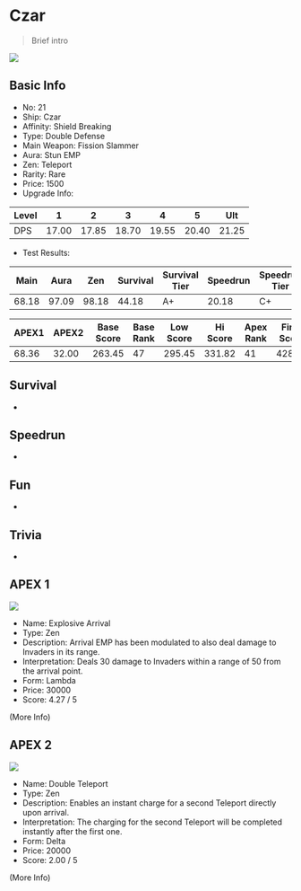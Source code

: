# Czar

> Brief intro

<img src="/ships/ship_21.png" style={{zoom:1}}/>

## Basic Info

- No: 21
- Ship: Czar
- Affinity: Shield Breaking
- Type: Double Defense
- Main Weapon: Fission Slammer
- Aura: Stun EMP
- Zen: Teleport
- Rarity: Rare
- Price: 1500
- Upgrade Info: 

| Level | 1 | 2 | 3 | 4 | 5 | Ult |
|--|--|--|--|--|--|--|
| DPS | 17.00 | 17.85 | 18.70 | 19.55 | 20.40 | 21.25 |

- Test Results: 

| Main | Aura | Zen | Survival | Survival Tier | Speedrun | Speedrun Tier | Fun | Fun Tier |
|--|--|--|--|--|--|--|--|--|
| 68.18 | 97.09 | 98.18 | 44.18 | A+ | 20.18 | C+ | 32.18 | B |

| APEX1 | APEX2 | Base Score | Base Rank | Low Score | Hi Score | Apex Rank | Final Score | FinalRank |
|--|--|--|--|--|--|--|--|--|
| 68.36 | 32.00 | 263.45 | 47 | 295.45 | 331.82 | 41 | 428.36 | 43 |

## Survival

-

## Speedrun

-

## Fun

-

## Trivia

-

## APEX 1

<img src="/ships/ship_21_apex_1.png" style={{zoom:1}}/>

- Name: Explosive Arrival
- Type: Zen
- Description: Arrival EMP has been modulated to also deal damage to Invaders in its range.
- Interpretation: Deals 30 damage to Invaders within a range of 50 from the arrival point.
- Form: Lambda
- Price: 30000
- Score: 4.27 / 5

(More Info)

## APEX 2

<img src="/ships/ship_21_apex_2.png" style={{zoom:1}}/>

- Name: Double Teleport
- Type: Zen
- Description: Enables an instant charge for a second Teleport directly upon arrival.
- Interpretation: The charging for the second Teleport will be completed instantly after the first one.
- Form: Delta
- Price: 20000
- Score: 2.00 / 5

(More Info)

